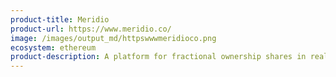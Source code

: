 ```yaml
---
product-title: Meridio
product-url: https://www.meridio.co/
image: /images/output_md/httpswwwmeridioco.png
ecosystem: ethereum
product-description: A platform for fractional ownership shares in real estate assets.
---
```

